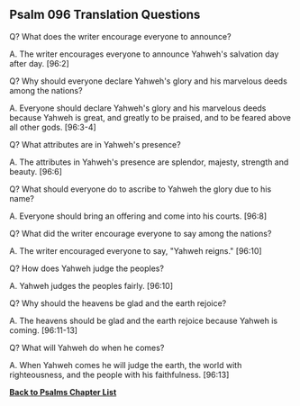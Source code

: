 ## Psalm 096 Translation Questions ##

Q? What does the writer encourage everyone to announce?

A. The writer encourages everyone to announce Yahweh's salvation day after day. [96:2]

Q? Why should everyone declare Yahweh's glory and his marvelous deeds among the nations?

A. Everyone should declare Yahweh's glory and his marvelous deeds because Yahweh is great, and greatly to be praised, and to be feared above all other gods. [96:3-4]

Q? What attributes are in Yahweh's presence?

A. The attributes in Yahweh's presence are splendor, majesty, strength and beauty. [96:6]

Q? What should everyone do to ascribe to Yahweh the glory due to his name?

A. Everyone should bring an offering and come into his courts. [96:8]

Q? What did the writer encourage everyone to say among the nations?

A. The writer encouraged everyone to say, "Yahweh reigns." [96:10]

Q? How does Yahweh judge the peoples?

A. Yahweh judges the peoples fairly. [96:10]

Q? Why should the heavens be glad and the earth rejoice?

A. The heavens should be glad and the earth rejoice because Yahweh is coming. [96:11-13]

Q? What will Yahweh do when he comes?

A. When Yahweh comes he will judge the earth, the world with righteousness, and the people with his faithfulness. [96:13]

__[Back to Psalms Chapter List](./)__

